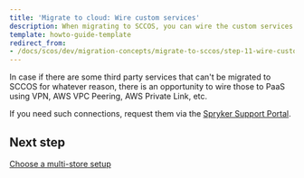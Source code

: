 ```yaml
---
title: 'Migrate to cloud: Wire custom services'
description: When migrating to SCCOS, you can wire the custom services.
template: howto-guide-template
redirect_from:
- /docs/scos/dev/migration-concepts/migrate-to-sccos/step-11-wire-custom-services.html
---
```


In case if there are some third party services that can't be migrated to SCCOS for whatever reason, there is an opportunity to wire those to PaaS using VPN, AWS VPC Peering, AWS Private Link, etc.

If you need such connections, request them via the [Spryker Support Portal](https://support.spryker.com/).

## Next step

[Choose a multi-store setup](/docs/dg/dev/upgrade-and-migrate/migrate-to-cloud/step-12-choose-a-multi-store-setup.html)
